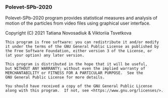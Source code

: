 ### Polevet-SPb-2020

Polevet-SPb-2020 program provides statistical measures and analysis
of motion of the particles from video files using graphical user interface.

Copyright (C) 2021  Tatiana Novosadiuk & Viktoriia Tsvetkova

    This program is free software: you can redistribute it and/or modify
    it under the terms of the GNU General Public License as published by
    the Free Software Foundation, either version 3 of the License, or
    (at your option) any later version.

    This program is distributed in the hope that it will be useful,
    but WITHOUT ANY WARRANTY; without even the implied warranty of
    MERCHANTABILITY or FITNESS FOR A PARTICULAR PURPOSE.  See the
    GNU General Public License for more details.

    You should have received a copy of the GNU General Public License
    along with this program.  If not, see <https://www.gnu.org/licenses/>.
